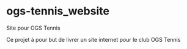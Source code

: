 # ogs-tennis_website
Site pour OGS Tennis

Ce projet à pour but de livrer un site internet pour le club OGS Tennis
